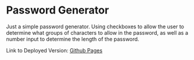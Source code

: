 # Password Generator

Just a simple password generator.  Using checkboxes to allow the user to determine what groups of characters to allow in the password, as well as a number input to determine the length of the password.

Link to Deployed Version: [Github Pages](https://chrisfaux95.github.io/password_generator/)